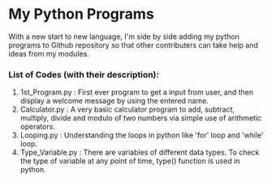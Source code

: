 # **My Python Programs**
With a new start to new language, I'm side by side adding my python programs to Github repository so that other contributers can take help and ideas from my modules.

### List of **Codes** (with their description):
1. 1st_Program.py : First ever program to get a input from user, and then display a welcome message by using the entered name.
2. Calculator.py : A very basic calculator program to add, subtract, multiply, divide and modulo of two numbers via simple use of arithmetic operators.
3. Looping.py : Understanding the loops in python like 'for' loop and 'while' loop. 
4. Type_Variable.py : There are variables of different data types. To check the type of variable at any point of time, type() function is used in python.  
